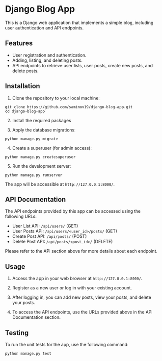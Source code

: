 # Django Blog App

This is a Django web application that implements a simple blog, including user authentication and API endpoints.

## Features

- User registration and authentication.
- Adding, listing, and deleting posts.
- API endpoints to retrieve user lists, user posts, create new posts, and delete posts.

## Installation

1. Clone the repository to your local machine:

```
git clone https://github.com/saminov19/django-blog-app.git
cd django-blog-app
```

2. Install the required packages


3. Apply the database migrations:

```
python manage.py migrate
```

4. Create a superuser (for admin access):

```
python manage.py createsuperuser
```


5. Run the development server:

```python manage.py runserver```


The app will be accessible at `http://127.0.0.1:8000/`.

## API Documentation

The API endpoints provided by this app can be accessed using the following URLs:

- User List API: `/api/users/` (GET)
- User Posts API: `/api/users/<user_id>/posts/` (GET)
- Create Post API: `/api/posts/` (POST)
- Delete Post API: `/api/posts/<post_id>/` (DELETE)

Please refer to the API section above for more details about each endpoint.

## Usage

1. Access the app in your web browser at `http://127.0.0.1:8000/`.

2. Register as a new user or log in with your existing account.

3. After logging in, you can add new posts, view your posts, and delete your posts.

4. To access the API endpoints, use the URLs provided above in the API Documentation section.

## Testing

To run the unit tests for the app, use the following command:

```python manage.py test```


